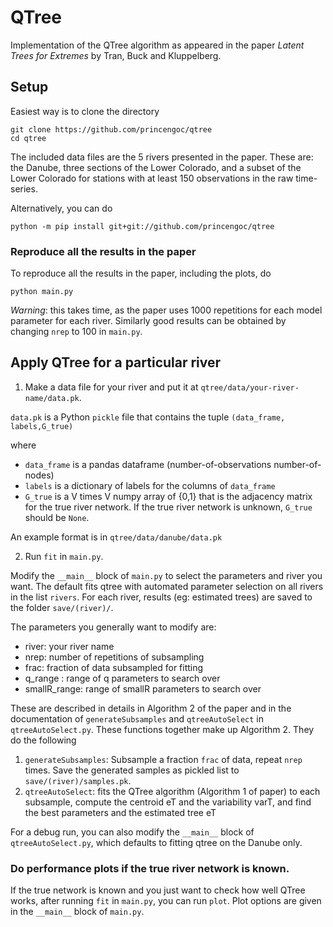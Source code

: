 # QTree

Implementation of the QTree algorithm as appeared in the paper
*Latent Trees for Extremes* by Tran, Buck and Kluppelberg. 

## Setup


Easiest way is to clone the directory

```
git clone https://github.com/princengoc/qtree
cd qtree 
```

The included data files are the 5 rivers presented in the paper. These are: the Danube, three sections of the Lower Colorado, and a subset of the Lower Colorado for stations with at least 150 observations in the raw time-series.

Alternatively, you can do

`python -m pip install git+git://github.com/princengoc/qtree` 

### Reproduce all the results in the paper
To reproduce all the results in the paper, including the plots, do

`python main.py`

*Warning*: this takes time, as the paper uses 1000 repetitions for each model parameter for each river. Similarly good results can be obtained by changing `nrep` to 100 in `main.py`. 

## Apply QTree for a particular river

1. Make a data file for your river and put it at
`qtree/data/your-river-name/data.pk`. 

`data.pk` is a Python `pickle` file that contains the tuple
`(data_frame, labels,G_true)`

where 
* `data_frame` is a pandas dataframe (number-of-observations number-of-nodes)
* `labels` is a dictionary of labels for the columns of `data_frame`
* `G_true` is a V times V numpy array of {0,1} that is the adjacency matrix for the true river network. If the true river network is unknown, `G_true` should be `None`. 

An example format is in `qtree/data/danube/data.pk` 

2. Run `fit` in `main.py`. 

Modify the `__main__` block of `main.py` to select the parameters and river you want. The default fits qtree with automated parameter selection on all rivers in the list `rivers`. For each river, results (eg: estimated trees) are saved to the folder `save/(river)/`. 

The parameters you generally want to modify are: 
* river: your river name
* nrep: number of repetitions of subsampling
* frac: fraction of data subsampled for fitting
* q_range : range of q parameters to search over
* smallR_range: range of smallR parameters to search over

These are described in details in Algorithm 2 of the paper and in the documentation of `generateSubsamples` and `qtreeAutoSelect` in `qtreeAutoSelect.py`. These functions together make up Algorithm 2. They do the following

  1. `generateSubsamples`: Subsample a fraction `frac` of data, repeat `nrep` times. Save the generated samples as pickled list to `save/(river)/samples.pk`.
  2. `qtreeAutoSelect`:  fits the QTree algorithm (Algorithm 1 of paper) to each subsample, compute the centroid eT and the variability varT, and find the best parameters and the estimated tree eT
  
For a debug run, you can also modify the `__main__` block of `qtreeAutoSelect.py`, which defaults to fitting qtree on the Danube only.   

### Do performance plots if the true river network is known. 

If the true network is known and you just want to check how well QTree works, after running `fit` in `main.py`, you can run `plot`. Plot options are given in the `__main__` block of `main.py`. 







